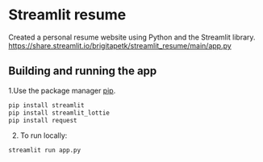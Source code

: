 # Streamlit resume

Created a personal resume website using Python and the Streamlit library. 
https://share.streamlit.io/brigitapetk/streamlit_resume/main/app.py

## Building and running the app

1.Use the package manager [pip](https://pip.pypa.io/en/stable/). 
```sh
pip install streamlit
pip install streamlit_lottie
pip install request
```
2. To run locally: 
```sh
streamlit run app.py
```
